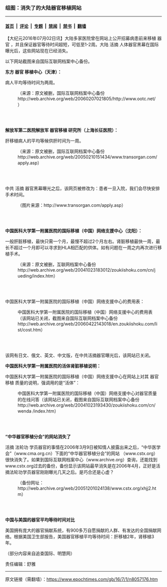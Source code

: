 ### 组图：消失了的大陆器官移植网站

---

#### [首页](../../../..?n8057176) &nbsp;|&nbsp; [评论](../../../../../epoch-comment?n8057176) &nbsp;|&nbsp; [专题](../../../../../epoch-special?n8057176) &nbsp;|&nbsp; [禁闻](../../../../../epoch-news?n8057176) &nbsp;|&nbsp; [禁书](../../../../../books?n8057176) &nbsp;|&nbsp; [翻墙](https://github.com/gfw-breaker/nogfw/blob/master/README.md?n8057176)


<div class="post_content" id="artbody" itemprop="articleBody">
 <!-- article content begin -->
 <p>
  【大纪元2016年07月02日讯】大陆多家医院曾在网站上公开招募病患前来移植
  <ok href="https://www.epochtimes.com/gb/tag/%E5%99%A8%E5%AE%98.html">
   器官
  </ok>
  ，并且保证器官等待时间超短，可低至1-2周。大陆
  <ok href="https://www.epochtimes.com/gb/tag/%E6%B4%BB%E6%91%98.html">
   活摘
  </ok>
  人体器官黑幕在国际曝光后，这些网站现在已经消失。
 </p>
 <p>
  以下网站截图来自国际互联网档案中心备份。
 </p>
 <p>
  <strong>
   东方
   <ok href="https://www.epochtimes.com/gb/tag/%E5%99%A8%E5%AE%98.html">
    器官
   </ok>
   移植中心（天津）：
  </strong>
 </p>
 <p>
  病人平均等待时间为两周。
 </p>
 <figure class="wp-caption aligncenter" style="width: 450px">
  <ok href="http://www.minghui.org/mh/article_images/2016-1-27-minghui-report-oh-37.png" target="_blank">
   <img alt="" class="" src="//www.minghui.org/mh/article_images/2016-1-27-minghui-report-oh-37.png"/>
  </ok>
  <br/><figcaption class="wp-caption-text">
   （来源：原文被删，国际互联网档案中心备份http://web.archive.org/web/20060207021805/http://www.ootc.net/）
  </figcaption><br/>
 </figure><br/>
 <p>
  <strong>
   解放军第二医院解放军
   <ok href="https://www.epochtimes.com/gb/tag/%E5%99%A8%E5%AE%98%E7%A7%BB%E6%A4%8D.html">
    器官移植
   </ok>
   研究所（上海长征医院）：
  </strong>
 </p>
 <p>
  肝移植病人的平均等候供肝时间为一周。
 </p>
 <figure class="wp-caption aligncenter" style="width: 450px">
  <ok href="http://www.minghui.org/mh/article_images/2016-1-27-minghui-report-oh-38.png" target="_blank">
   <img alt="" class="" src="//www.minghui.org/mh/article_images/2016-1-27-minghui-report-oh-38.png"/>
  </ok>
  <br/><figcaption class="wp-caption-text">
   （来源：原文被删，国际互联网档案中心备份http://web.archive.org/web/20050210151434/www.transorgan.com/apply.asp）
  </figcaption><br/>
 </figure><br/>
 <p>
  中共
  <ok href="https://www.epochtimes.com/gb/tag/%E6%B4%BB%E6%91%98.html">
   活摘
  </ok>
  器官黑幕曝光之后，该网页被修改为：患者一旦入院，我们会尽快安排手术时间。
 </p>
 <figure class="wp-caption aligncenter" style="width: 450px">
  <ok href="http://www.minghui.org/mh/article_images/2016-1-27-minghui-report-oh-39.png" target="_blank">
   <img alt="" class="" src="//www.minghui.org/mh/article_images/2016-1-27-minghui-report-oh-39.png"/>
  </ok>
  <br/><figcaption class="wp-caption-text">
   （图片来源：http://www.transorgan.com/apply.asp）
  </figcaption><br/>
 </figure><br/>
 <p>
  <strong>
   中国医科大学第一附属医院的国际移植（中国）网络支援中心（沈阳）：
  </strong>
 </p>
 <p>
  一般肝脏移植，最快只需一个月，最慢不超过2个月左右。肾脏移植最快一周，最长不超过一个月即可以寻求到HLA相匹配的供体。如有问题在一周之内再次进行移植手术。
 </p>
 <figure class="wp-caption aligncenter" style="width: 450px">
  <ok href="http://www.minghui.org/mh/article_images/2016-1-27-minghui-report-oh-40.png" target="_blank">
   <img alt="" class="" src="//www.minghui.org/mh/article_images/2016-1-27-minghui-report-oh-40.png"/>
  </ok>
  <br/><figcaption class="wp-caption-text">
   （来源：原文被删，互联网档案中心备份http://web.archive.org/web/20041023183012/zoukiishoku.com/cn/jueding/index.htm）
  </figcaption><br/>
 </figure><br/>
 <p>
  中国医科大学第一附属医院的国际移植（中国）网络支援中心的费用表：
 </p>
 <figure class="wp-caption aligncenter" style="width: 450px">
  <ok href="http://www.minghui.org/mh/article_images/2016-1-27-minghui-report-oh-41.png" target="_blank">
   <img alt="" class="" src="//www.minghui.org/mh/article_images/2016-1-27-minghui-report-oh-41.png"/>
  </ok>
  <br/><figcaption class="wp-caption-text">
   中国医科大学第一附属医院的国际移植（中国）网络支援中心的费用表 （该网站已关闭，截图来自国际互联网档案中心备份 http://web.archive.org/web/20060422143018/en.zoukiishoku.com/list/cost.htm）
  </figcaption><br/>
 </figure><br/>
 <p>
  该网有日文、俄文、英文、中文版，在中共活摘器官曝光后，该网站已关闭。
 </p>
 <p>
  <strong>
   中国医科大学第一附属医院的活体肾脏移植说明：
  </strong>
 </p>
 <p>
  中国医科大学第一附属医院的国际移植（中国）网络支援中心在网站上对其
  <ok href="https://www.epochtimes.com/gb/tag/%E5%99%A8%E5%AE%98%E7%A7%BB%E6%A4%8D.html">
   器官移植
  </ok>
  质量的说明，强调用的是“活体”：
 </p>
 <figure class="wp-caption aligncenter" style="width: 450px">
  <ok href="http://www.minghui.org/mh/article_images/2016-1-27-minghui-report-oh-42.png" target="_blank">
   <img alt="" class="" src="//www.minghui.org/mh/article_images/2016-1-27-minghui-report-oh-42.png"/>
  </ok>
  <br/><figcaption class="wp-caption-text">
   中国医科大学第一附属医院的国际移植（中国）网络支援中心对器官质量的在线问答（该网站已关闭，截图来自国际互联网档案中心备份 http://web.archive.org/web/20041023193430/zoukiishoku.com/cn/wenda /index.htm）
  </figcaption><br/>
 </figure><br/>
 <p>
  <strong>
   “中华器官移植分会”的网站消失了
  </strong>
 </p>
 <p>
  活摘
  <ok href="https://www.epochtimes.com/gb/tag/%E6%B3%95%E8%BD%AE%E5%8A%9F.html">
   法轮功
  </ok>
  学员器官的事情在2006年3月9日被知情人披露出来之后，“中华医学会”（www.cma.org.cn）下面的“中华器官移植分会”的网站 （www.cstx.org）很快消失了。如果到国际互联网档案中心（www.archive.org）查询，还能找到www.cstx.org过去的备份，备份显示该网站最早消失是在2006年4月，正好是活摘法轮功学员器官刚刚曝光几天之后。是巧合还是心虚？
 </p>
 <figure class="wp-caption aligncenter" style="width: 450px">
  <ok href="http://www.minghui.org/mh/article_images/2016-1-27-minghui-report-oh-43.png" target="_blank">
   <img alt="" class="" src="//www.minghui.org/mh/article_images/2016-1-27-minghui-report-oh-43.png"/>
  </ok>
  <br/><figcaption class="wp-caption-text">
   （备份网址：http://web.archive.org/web/20051201024138/www.cstx.org/xhjj2.htm）
  </figcaption><br/>
 </figure><br/>
 <p>
 </p>
 <p>
  <strong>
   中国与美国的器官平均等待时间对比
  </strong>
  <ok href="https://i.epochtimes.com/assets/uploads/2015/02/1502052158472212-600x213.png">
   <img alt="" class="aligncenter" src="//i.epochtimes.com/assets/uploads/2015/02/1502052158472212-600x213.png"/>
  </ok>
 </p>
 <p>
  美国拥有庞大的器官捐献系统，有900多万自愿捐献的人群、有发达的全国捐献网络。根据美国卫生部报告，美国器官移植平均等待时间：肝移植2年，肾移植3年。
 </p>
 <p>
  （部分内容来自追查国际、明慧网）
 </p>
 <p>
  责任编辑：舒雅
 </p>
 <!-- article content end -->
 <div id="below_article_ad">
 </div>
</div>


---

原文链接（需翻墙）：https://www.epochtimes.com/gb/16/7/1/n8057176.htm